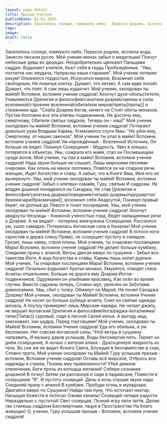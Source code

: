 ```yaml
---
layout: page-detail
title: Призыв Учителя
publishDate: 01-01-2025
description: Закатилось солнце, померкло небо.  Пересох родник, иссякла вода,  Занесло песком русло.  Мой ученик-монах забыл о медитации!  Плачут небесные девы во дворцах.  Неодобрительно щёлкают  Пальцами сиддхи...
tags:
image:
draft: false
---
```

Закатилось солнце, померкло небо.  Пересох родник, иссякла вода,  Занесло песком русло.  Мой ученик-монах забыл о медитации!  Плачут небесные девы во дворцах.  Неодобрительно щёлкают  Пальцами сиддхи.  Вздыхают учителя, бьют себя в грудь  Пробуждённые.  "Увы, постигла нас неудача,  Напрасны наши старания".  Мой ученик потерял разум!  Опьянился гордостью,  Искусился миром,  Возомнил себя свободным,  Не покинув клетку.  Думает, что летает,  А сам едва ползёт.  Думает, что поёт,  А сам лишь кудахчет.  Мой ученик, околдован ты майей!  Вспомни, вспомни учение сиддхов!  Хохочут духи-обольстители,  Ухмыляются [[религия и философия/санатана дхарма/законы и силы вселенной/строение вселенной/обитатели миров/преты|преты]] и стражники ада:  "Слаба Дхарма йогов, ничего не  Стоят обеты монахов.  Пустая болтовня все эти клятвы подвижников.  Не достичь ему, смертному,  Обители святых сиддхов,  Теперь он - наш!"  Мой ученик околдован ты майей!  Вспомни, вспомни учение сиддхов!  Потирают довольно руки  Владыки Кармы,  Усмехаются слуги Ямы: "Не уйти ему,  Смертному, от наших законов".  Мой ученик ты упал в майю!  Вспомни, вспомни учение сиддхов!  Ум нерождённый - Вселенной Источник,  Он больше не видит. Покинул  Созерцание - Мудрость.  Увяз в клешах, потерялся в объектах,  Увы, сожрала его майя, стал он  Посмешищем среди йогов.  Мой ученик, ты пал в майю!  Вспомни, вспомни учение сиддхов!  Нада звуки больше не слышит,  Лишь мирскими песнями очарован.  Как олень на манок охотника,  Повёлся он на сладкие речи женщин,  Ищет богатство и славу.  А забыл, что в Книге Ямы,  Имя его не вычеркнуто.  Увы, мой ученик околдован ты майей!  Вспомни, вспомни учение сиддхов!  Забыл о клятвах-самайя, Гуру, святым  И сиддхам.  Не владея дхьяной понадеялся на  Сахаджа,  Не став [[религия и философия/санатана дхарма/поведение/четыре дхармы/пурушартхи/брахмачари|брахмачари]], возомнил себя  Авадхутой,  Покинул правый берег, не доплыв до  Левого и тонет посередине.  Увы, мой ученик околдован ты майей!  Вспомни, вспомни учение сиддхов!  Хохочут авадхуты-безумцы -  Книжной учёностью горд,  Ведет напыщенные речи о Дхарме.  А не ведает - потеряна жемчужина  Созерцания.  Рассеялся ум, ушло самадхи,  Потерялась йоговская сила в  Каналах!  Мой ученик околдован ты майей!  Вспомни, вспомни учение сиддхов!  В лотосе ноги скрестив и держа спину  Прямо, не созерцает пустоту в самадхи.  Грезит, лишь наяву, строя планы.  Мой ученик, ты очарован посланцами Мары!  Вспомни, вспомни учение сиддхов!  Не делает больше кумбаку,  Соединяя прану с апаной,  Ветры двигая вверх по сушумне -  Забыл все таинства Йоги,  А ища богатства и славы,  Кармы лишь копит дурные.  Мой ученик,  Ты очарован посланцами Мары!  Вспомни, вспомни учение сиддхов!  Печально вздыхают братья монахи,  Хмурятся, отводят глаза  Аскеты-отшельники,  Больше не дорога ему Дхарма  Йогов-подвижников.  Одурманен он улыбками красавиц,  Как осёл во время случки.  Вместо садханы теперь,  Словно мул, увлечён он  Заботами домохозяина.  Увы, сбит с толку,  Обманут он Марой,  Не понял Сахаджа Дхарму!  Мой ученик, околдован ты Майей!  Вспомни, вспомни  Учение сиддхов!  Не носит он больше рубище аскета,  Снял он святые одежды монаха,  А поутру примеряет лишь  Мирские наряды.  Не читает джапу, не вершит йоговский  [[религия и философия/йога/раджа-йога/нияма/тапас|Тапас]] суровый, сидя в лесной  Своей келье.  А выгоду ища, заискивает, как шудра,  Перед торговцами!  Мой ученик, околдован ты Майей!  Вспомни, вспомни  Учение сиддхов!  Еда его обильна, а ум беспокоен.  Нет совсем йоговской силы,  Чтоб ветры в сушумну направить,  И музыку дэвов услышав,  Воды бессмертия пить.  Теряет он днём созерцание,  А ночью с ветром апана -  Драгоценную жидкость из тела.  Во сне же не видит  Ясного Света,  Блуждая в беспамятстве в снах,  Словно прета,  Мой ученик околдован ты Майей!  Гуру услышав призыв - вспомни,  Вспомни учение сиддхов!  Оставь всё мирское,  Отбрось все надежды и страхи,  Покинь яму привязанности!  Убей демона отвлечения,  Беги прочь из колодца желаний!  Собери сознание дхараной  В точку!  Затем ум распахнув и сидя в падмасане,  Помести в созерцание "Я",  И пустоту созерцай.  День и ночь слушая звуки нада  Соединяй прану с апаной  В кумбаке.  Пробуди огонь в муладхаре,  Двигайся вверх по Сушумне!  Найди там луну,  Что источает нектар.  Насыщая божеств в лотосах  Оживи каналы!  Созерцай четыре радости  Нераздельно с пустотой!  Свет созерцая,  Познай игру пяти таттв.  Делая так станешь сиддхом  Бессмертным, тацуя в  Пространстве  На благо живущих!  О, ученик, Гуру услышав призыв -  Вспомни, вспомни учение сиддхов!
